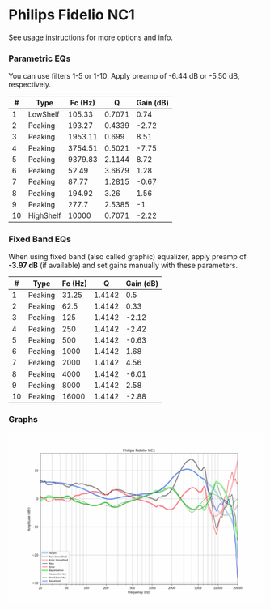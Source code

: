 # Philips Fidelio NC1
See [usage instructions](https://github.com/jaakkopasanen/AutoEq#usage) for more options and info.

### Parametric EQs
You can use filters 1-5 or 1-10. Apply preamp of -6.44 dB or -5.50 dB, respectively.

|   # | Type      |   Fc (Hz) |      Q |   Gain (dB) |
|-----|-----------|-----------|--------|-------------|
|   1 | LowShelf  |    105.33 | 0.7071 |        0.74 |
|   2 | Peaking   |    193.27 | 0.4339 |       -2.72 |
|   3 | Peaking   |   1953.11 | 0.699  |        8.51 |
|   4 | Peaking   |   3754.51 | 0.5021 |       -7.75 |
|   5 | Peaking   |   9379.83 | 2.1144 |        8.72 |
|   6 | Peaking   |     52.49 | 3.6679 |        1.28 |
|   7 | Peaking   |     87.77 | 1.2815 |       -0.67 |
|   8 | Peaking   |    194.92 | 3.26   |        1.56 |
|   9 | Peaking   |    277.7  | 2.5385 |       -1    |
|  10 | HighShelf |  10000    | 0.7071 |       -2.22 |

### Fixed Band EQs
When using fixed band (also called graphic) equalizer, apply preamp of **-3.97 dB** (if available) and set gains manually with these parameters.

|   # | Type    |   Fc (Hz) |      Q |   Gain (dB) |
|-----|---------|-----------|--------|-------------|
|   1 | Peaking |     31.25 | 1.4142 |        0.5  |
|   2 | Peaking |     62.5  | 1.4142 |        0.33 |
|   3 | Peaking |    125    | 1.4142 |       -2.12 |
|   4 | Peaking |    250    | 1.4142 |       -2.42 |
|   5 | Peaking |    500    | 1.4142 |       -0.63 |
|   6 | Peaking |   1000    | 1.4142 |        1.68 |
|   7 | Peaking |   2000    | 1.4142 |        4.56 |
|   8 | Peaking |   4000    | 1.4142 |       -6.01 |
|   9 | Peaking |   8000    | 1.4142 |        2.58 |
|  10 | Peaking |  16000    | 1.4142 |       -2.88 |

### Graphs
![](./Philips%20Fidelio%20NC1.png)
